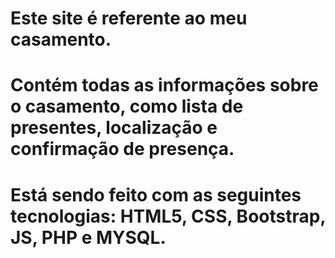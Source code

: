 # Este site é referente ao meu casamento. 
# Contém todas as informações sobre o casamento, como lista de presentes, localização e confirmação de presença. 
# Está sendo feito com as seguintes tecnologias: HTML5, CSS, Bootstrap, JS, PHP e MYSQL.
